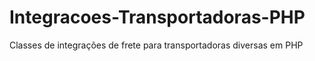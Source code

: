 # Integracoes-Transportadoras-PHP
Classes de integrações de frete para transportadoras diversas em PHP
